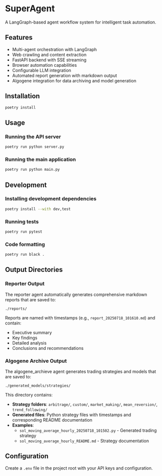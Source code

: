 # SuperAgent

A LangGraph-based agent workflow system for intelligent task automation.

## Features

- Multi-agent orchestration with LangGraph
- Web crawling and content extraction
- FastAPI backend with SSE streaming
- Browser automation capabilities
- Configurable LLM integration
- Automated report generation with markdown output
- Algogene integration for data archiving and model generation

## Installation

```bash
poetry install
```

## Usage

### Running the API server

```bash
poetry run python server.py
```

### Running the main application

```bash
poetry run python main.py
```

## Development

### Installing development dependencies

```bash
poetry install --with dev,test
```

### Running tests

```bash
poetry run pytest
```

### Code formatting

```bash
poetry run black .
```

## Output Directories

### Reporter Output
The reporter agent automatically generates comprehensive markdown reports that are saved to:
```
./reports/
```
Reports are named with timestamps (e.g., `report_20250718_101610.md`) and contain:
- Executive summary
- Key findings
- Detailed analysis
- Conclusions and recommendations

### Algogene Archive Output
The algogene_archieve agent generates trading strategies and models that are saved to:
```
./generated_models/strategies/
```
This directory contains:
- **Strategy folders**: `arbitrage/`, `custom/`, `market_making/`, `mean_reversion/`, `trend_following/`
- **Generated files**: Python strategy files with timestamps and corresponding README documentation
- **Examples**: 
  - `sol_moving_average_hourly_20250718_101502.py` - Generated trading strategy
  - `sol_moving_average_hourly_README.md` - Strategy documentation

## Configuration

Create a `.env` file in the project root with your API keys and configuration.